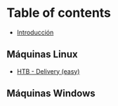 # Table of contents

* [Introducción](README.md)

## Máquinas Linux

* [HTB - Delivery \(easy\)](maquinas-linux/delivery-easy.md)

## Máquinas Windows

